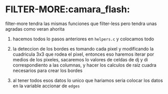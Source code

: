 # FILTER-MORE:camara_flash:

filter-more tendra las mismas funciones que filter-less pero tendra unas agradas como veran ahorita

1) hacemos todos lo pasos anteriores en `helpers.c` y colocamos todo 

2) la deteccion de los bordes es tomando cada pixel y modificando la cuadricula 3x3 que rodea el pixel, entonces eso haremos iterar por medios de los pixeles, sacaremos lo valores de celdas de dj y di correspondiento a las columnas, y hacer los calculos de raiz cuadra necesarios para crear los bordes

3) al tener todos esos datos lo unico que hariamos seria colocar los datos en la variable accionar de `edges`
